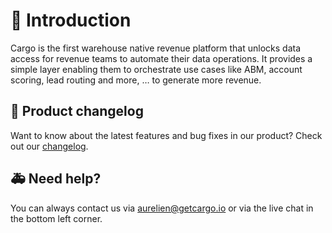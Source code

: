 # 🎉 Introduction

Cargo is the first warehouse native revenue platform that unlocks data access for revenue teams to automate their data operations. It provides a simple layer enabling them to orchestrate use cases like ABM, account scoring, lead routing and more, … to generate more revenue.

## 🎊 Product changelog

Want to know about the latest features and bug fixes in our product? Check out our [changelog](http://changelog.getcargo.io).

## 🚑 Need help?

You can always contact us via aurelien@getcargo.io or via the live chat in the bottom left corner.
